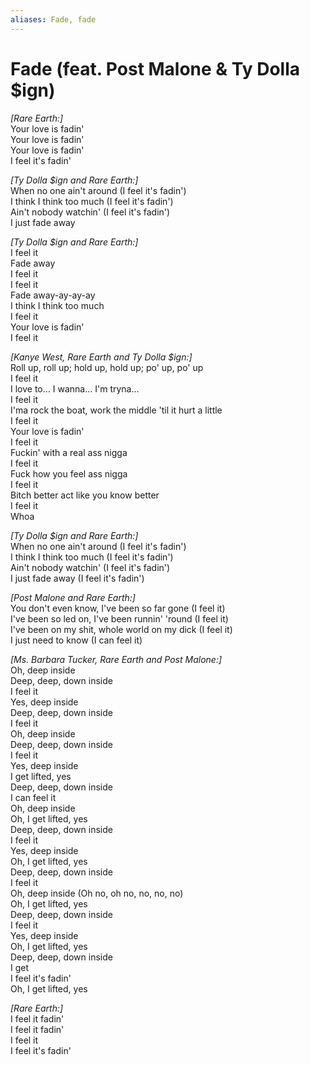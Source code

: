 ```yaml
---
aliases: Fade, fade
---
```


# Fade (feat. Post Malone & Ty Dolla $ign)

_[Rare Earth:]_  
Your love is fadin'  
Your love is fadin'  
Your love is fadin'  
I feel it's fadin'  

_[Ty Dolla $ign and Rare Earth:]_  
When no one ain't around (I feel it's fadin')  
I think I think too much (I feel it's fadin')  
Ain't nobody watchin' (I feel it's fadin')  
I just fade away  

_[Ty Dolla $ign and Rare Earth:]_  
I feel it  
Fade away  
I feel it  
I feel it  
Fade away-ay-ay-ay  
I think I think too much  
I feel it  
Your love is fadin'  
I feel it  

_[Kanye West, Rare Earth and Ty Dolla $ign:]_  
Roll up, roll up; hold up, hold up; po' up, po' up  
I feel it  
I love to… I wanna… I'm tryna…  
I feel it  
I'ma rock the boat, work the middle 'til it hurt a little  
I feel it  
Your love is fadin'  
I feel it  
Fuckin' with a real ass nigga  
I feel it  
Fuck how you feel ass nigga  
I feel it  
Bitch better act like you know better  
I feel it  
Whoa  

_[Ty Dolla $ign and Rare Earth:]_  
When no one ain't around (I feel it's fadin')  
I think I think too much (I feel it's fadin')  
Ain't nobody watchin' (I feel it's fadin')  
I just fade away (I feel it's fadin')  

_[Post Malone and Rare Earth:]_  
You don't even know, I've been so far gone (I feel it)  
I've been so led on, I've been runnin' 'round (I feel it)  
I've been on my shit, whole world on my dick (I feel it)  
I just need to know (I can feel it)  

_[Ms. Barbara Tucker, Rare Earth and Post Malone:]_  
Oh, deep inside  
Deep, deep, down inside  
I feel it  
Yes, deep inside  
Deep, deep, down inside  
I feel it  
Oh, deep inside  
Deep, deep, down inside  
I feel it  
Yes, deep inside  
I get lifted, yes  
Deep, deep, down inside  
I can feel it  
Oh, deep inside  
Oh, I get lifted, yes  
Deep, deep, down inside  
I feel it  
Yes, deep inside  
Oh, I get lifted, yes  
Deep, deep, down inside  
I feel it  
Oh, deep inside (Oh no, oh no, no, no, no)  
Oh, I get lifted, yes  
Deep, deep, down inside  
I feel it  
Yes, deep inside  
Oh, I get lifted, yes  
Deep, deep, down inside  
I get  
I feel it's fadin'  
Oh, I get lifted, yes  

_[Rare Earth:]_  
I feel it fadin'  
I feel it fadin'  
I feel it  
I feel it's fadin'
